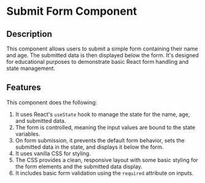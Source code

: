 # Submit Form Component

## Description

This component allows users to submit a simple form containing their name and age.  The submitted data is then displayed below the form.  It's designed for educational purposes to demonstrate basic React form handling and state management.

## Features

This component does the following:

1. It uses React's `useState` hook to manage the state for the name, age, and submitted data.
2. The form is controlled, meaning the input values are bound to the state variables.
3. On form submission, it prevents the default form behavior, sets the submitted data in the state, and displays it below the form.
4. It uses vanilla CSS for styling.
5. The CSS provides a clean, responsive layout with some basic styling for the form elements and the submitted data display.
6. It includes basic form validation using the `required` attribute on inputs.
